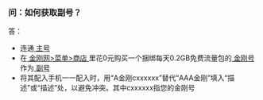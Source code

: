 ### 问：如何获取副号？
答：
- 连通[ 主号 ]()
- 在[ 金刚网>菜单>商店 ]()里花0元购买一个捆绑每天0.2GB免费流量包的[ 金刚号 ](https://a2zitpro.github.io/web/金刚号)作为[ 副号 ](https://a2zitpro.github.io/web/副号)
- 将其配入手机一一配入时，用“A金刚cxxxxxx”替代“AAA金刚”填入“描述”或“描述”处，以避免冲突。其中cxxxxxx指您的金刚号



